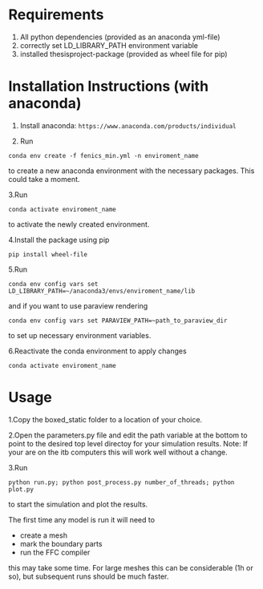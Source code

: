 <h1>
    Requirements
</h1>

1. All python dependencies (provided as an anaconda yml-file)
2. correctly set LD_LIBRARY_PATH environment variable
3. installed thesisproject-package (provided as wheel file for pip)

<h1>
Installation Instructions (with anaconda)
</h1>

1. Install anaconda:
`https://www.anaconda.com/products/individual`


2. Run

`
conda env create -f fenics_min.yml -n enviroment_name
`

to create a new anaconda environment with the necessary packages.
This could take a moment.

3.Run

`conda activate enviroment_name`

to activate the newly created environment.

4.Install the package using pip

`
pip install wheel-file
`

5.Run

`conda env config vars set LD_LIBRARY_PATH=~/anaconda3/envs/enviroment_name/lib
`

and if you want to use paraview rendering 

`conda env config vars set PARAVIEW_PATH=~path_to_paraview_dir
`


to set up necessary environment variables.

6.Reactivate the conda environment to apply changes

`conda activate enviroment_name`


<h1>
    Usage
</h1>
1.Copy the boxed_static folder to a location of your choice.

2.Open the parameters.py file and edit the path variable at the bottom to point to the desired top level directoy for your simulation results.
Note: If your are on the itb computers this will work well without a change.

3.Run

`python run.py; python post_process.py number_of_threads; python plot.py`

to start the simulation and plot the results.

The first time any model is run it will need to
- create a mesh
- mark the boundary parts
- run the FFC compiler

this may take some time. For large meshes this can be considerable (1h or so), but 
subsequent runs should be much faster. 

 

 

